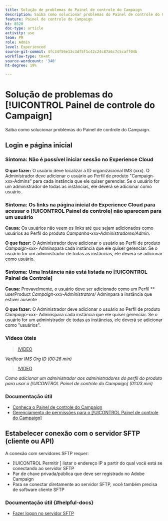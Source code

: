 ```yaml
---
title: Solução de problemas do Painel de controle do Campaign
description: Saiba como solucionar problemas do Painel de controle do Campaign
feature: Painel de controle do Campaign
kt: 8520
doc-type: article
activity: use
team: PM
role: Admin
level: Experienced
source-git-commit: 4fc34f56e13c3df5f1c42c24c87a6c7c5caff04b
workflow-type: tm+mt
source-wordcount: '340'
ht-degree: 19%

---
```


# Solução de problemas do [!UICONTROL Painel de controle do Campaign]

Saiba como solucionar problemas do Painel de controle do Campaign.

## Login e página inicial

### Sintoma: Não é possível iniciar sessão no Experience Cloud

**O que fazer:**
O usuário deve localizar a ID organizacional IMS (xxx). O Administrador deve adicionar o usuário ao Perfil de produto &quot;Campaign-xxx-Admins&quot; para cada instância que ele quiser gerenciar. Se o usuário for um administrador de todas as instâncias, ele deverá se adicionar como usuário.

### Sintoma: Os links na página inicial do Experience Cloud para acessar o [!UICONTROL Painel de controle] não aparecem para um usuário

**Causa:**
Os usuários não veem os links até que sejam adicionados como usuários ao Perfil do produto  _Campanha-xxx-Administradores/Admin_.

**O que fazer:**
O Administrador deve adicionar o usuário ao Perfil de produto  _Campaign-xxx-_  Adminspara cada instância que ele quiser gerenciar. Se o usuário for um administrador de todas as instâncias, ele deverá se adicionar como usuário.

### Sintoma: Uma Instância não está listada no [!UICONTROL Painel de Controle]

**Causa:**
Provavelmente, o usuário deve ser adicionado como um Perfil  ** userProduct  _Campaign-xxx-Administrators/_ Adminpara a instância que estiver ausente

**O que fazer:**
O Administrador deve adicionar o usuário ao Perfil de produto  _Campaign-xxx-_  Adminspara cada instância que ele quiser gerenciar. Se o usuário for um administrador de todas as instâncias, ele deverá se adicionar como &quot;usuários&quot;.

### Vídeos úteis

>[!VIDEO](https://video.tv.adobe.com/v/27183?quality=12)

*Verificar IMS Org ID (00:26 min)*

>[!VIDEO](https://video.tv.adobe.com/v/27147?quality=12)

*Como adicionar um administrador aos administradores do perfil do produto para usar o  [!UICONTROL Painel de controle do Campaign]  (01:03 min)*

### Documentação útil

* [Conheça o Painel de controle do Campaign](https://experienceleague.adobe.com/docs/control-panel/using/control-panel-home.html?lang=pt-BR)
* [Gerenciamento de permissões para o  [!UICONTROL Painel de controle do Campaign]](https://experienceleague.adobe.com/docs/control-panel/using/control-panel-home.html?lang=en)

## Estabelecer conexão com o servidor SFTP (cliente ou API)

A conexão com servidores SFTP requer:

* [!UICONTROL Permitir ] listar o endereço IP a partir do qual você está se conectando ao servidor SFTP
* Par de chave privada/pública que deve ser registrado no Adobe Campaign
* Para se conectar diretamente ao servidor SFTP, você também precisa de software cliente SFTP

### Documentação útil {#helpful-docs}

* [Fazer logon no servidor SFTP](https://experienceleague.adobe.com/docs/control-panel/using/control-panel-home.html?lang=en)
